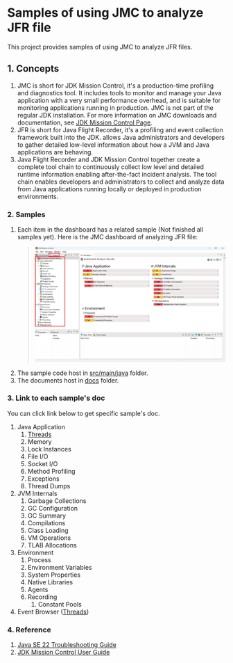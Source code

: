# Samples of using JMC to analyze JFR file

This project provides samples of using JMC to analyze JFR files.

## 1. Concepts

1. JMC is short for JDK Mission Control, it's a production-time profiling and diagnostics tool. It includes tools to 
   monitor and manage your Java application with a very small performance overhead, and is suitable for monitoring 
   applications running in production. JMC is not part of the regular JDK installation. For more information on JMC 
   downloads and documentation, see [JDK Mission Control Page](https://www.oracle.com/java/technologies/jdk-mission-control.html).
2. JFR is short for Java Flight Recorder, it's a profiling and event collection framework built into the JDK. allows 
   Java administrators and developers to gather detailed low-level information about how a JVM and Java applications 
   are behaving.
3. Java Flight Recorder and JDK Mission Control together create a complete tool chain to continuously collect low level 
   and detailed runtime information enabling after-the-fact incident analysis. The tool chain enables developers and 
   administrators to collect and analyze data from Java applications running locally or deployed in production 
   environments.

### 2. Samples

1. Each item in the dashboard has a related sample (Not finished all samples yet). Here is the JMC dashboard of 
   analyzing JFR file:
   > ![JMC-dashboard-of-analyzing-JFR-file](./pictures/JMC-dashboard-of-analyzing-JFR-file.png)
2. The sample code host in [src/main/java](/src/main/java) folder.
3. The documents host in [docs](docs) folder. 

### 3. Link to each sample's doc

You can click link below to get specific sample's doc.

1. Java Application
   1. [Threads](./docs/Threads.md)
   2. Memory
   3. Lock Instances
   4. File I/O
   5. Socket I/O
   6. Method Profiling
   7. Exceptions
   8. Thread Dumps
2. JVM Internals
   1. Garbage Collections
   2. GC Configuration
   3. GC Summary
   4. Compilations
   5. Class Loading
   6. VM Operations
   7. TLAB Allocations
3. Environment
   1. Process
   2. Environment Variables
   3. System Properties
   4. Native Libraries
   5. Agents
   6. Recording
      1. Constant Pools
4. Event Browser ([Threads](./docs/Threads.md))

### 4. Reference

1. [Java SE 22 Troubleshooting Guide](https://docs.oracle.com/en/java/javase/22/troubleshoot/index.html)
2. [JDK Mission Control User Guide](https://docs.oracle.com/en/java/java-components/jdk-mission-control/9/user-guide/)

